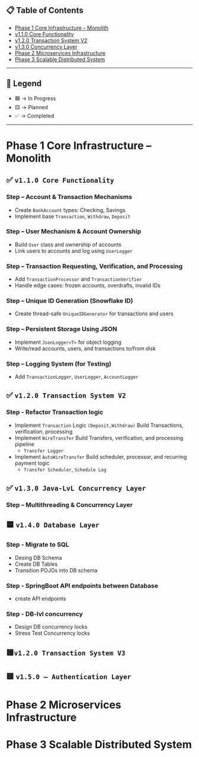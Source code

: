 ## 📋 Table of Contents
- [Phase 1 Core Infrastructure – Monolith](#phase-1-core-infrastructure--monolith)
- [v1.1.0 Core Functionality](#v110-core-functionality)
- [v1.2.0 Transaction System V2](#v120-transaction-system-v2)
- [v1.3.0 Concurrency Layer](#v130-concurrency-layer)
- [Phase 2 Microservices Infrastructure](#phase-2-microservices-infrastructure)
- [Phase 3 Scalable Distributed System](#phase-3-scalable-distributed-system)

---

## 🔖 Legend

- 🟦 → In Progress  
- 🟨 → Planned  
- ✅ → Completed  

---

# Phase 1 Core Infrastructure – Monolith


## ✅ `v1.1.0 Core Functionality`
### Step – Account & Transaction Mechanisms  
- Create `BankAccount` types: Checking, Savings  
- Implement base `Transaction`, `Withdraw`, `Deposit`  
### Step – User Mechanism & Account Ownership  
- Build `User` class and ownership of accounts  
- Link users to accounts and log using `UserLogger`  
### Step – Transaction Requesting, Verification, and Processing  
- Add `TransactionProcessor` and `TransactionVerifier`  
- Handle edge cases: frozen accounts, overdrafts, invalid IDs  
### Step – Unique ID Generation (Snowflake ID)  
- Create thread-safe `UniqueIDGenerator` for transactions and users  
### Step – Persistent Storage Using JSON  
- Implement `JsonLogger<T>` for object logging  
- Write/read accounts, users, and transactions to/from disk  
### Step – Logging System (for Testing)  
- Add `TransactionLogger`, `UserLogger`, `AccountLogger`
## ✅ `v1.2.0 Transaction System V2`
### Step - Refactor Transaction logic  
- Implement `Transaction` Logic `(Deposit,Withdraw)` Build Transactions, verification, processing
- Implement `WireTransfer` Build Transfers, verification, and processing pipeline
  - `Transfer Logger`
- Implement `AutoWireTransfer` Build scheduler, processor, and recurring payment logic  
  - `Transfer Scheduler`, `Schedule Log`
## ✅ `v1.3.0 Java-LvL Concurrency Layer`
### Step – Multithreading & Concurrency Layer
## 🟦 `v1.4.0 Database Layer`
### Step - Migrate to SQL
- Desing DB Schema 
- Create DB Tables 
- Transition POJOs into DB schema
### Step - SpringBoot API endpoints between Database
- create API endpoints
### Step - DB-lvl concurrency
- Design DB concurrency locks 
- Stress Test Concurrency locks
## 🟨`v1.2.0 Transaction System V3`
## 🟨 `v1.5.0 – Authentication Layer`

# Phase 2 Microservices Infrastructure
# Phase 3 Scalable Distributed System 


